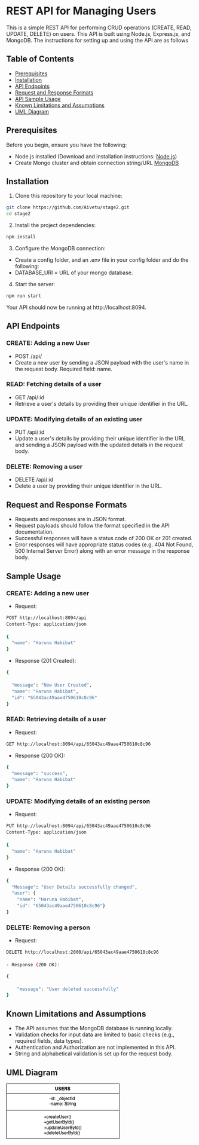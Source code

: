 # REST API for Managing Users
This is a simple REST API for performing CRUD operations (CREATE, READ, UPDATE, DELETE) on users. This API is built using Node.js, Express.js, and MongoDB. The instructions for setting up and using the API are as follows

## Table of Contents
- [Prerequisites](#prerequisites)
- [Installation](#installation)
- [API Endpoints](#api_endpoints)
- [Request and Response Formats](#response_formats)
- [ API Sample Usage](#sample_usage)
- [Known Limitations and Assumptions](#known_limitations)
- [UML Diagram](#uml_diagram)

## Prerequisites
Before you begin, ensure you have the following:

- Node.js installed (Download and installation instructions: [Node.js](https://nodejs.org))
- Create Mongo cluster and obtain connection string/URL [MongoDB](https://www.mongodb.com/docs/atlas/getting-started/)

## Installation
1. Clone this repository to your local machine:

```bash
git clone https://github.com/Aivetu/stage2.git
cd stage2
```
2. Install the project dependencies:
```bash
npm install
```

3. Configure the MongoDB connection:

- Create a config folder, and an .env file in your config folder and do the following:
- DATABASE_URI = URL of your mongo database.


4. Start the server:

```bash
npm run start
```
Your API should now be running at http://localhost:8094.

## API Endpoints

### CREATE: Adding a new User
- POST /api/
- Create a new user by sending a JSON payload with the user's name in the request body. Required field: name.

### READ: Fetching details of a user
- GET /api/:id
- Retrieve a user's details by providing their unique identifier in the URL.

### UPDATE: Modifying details of an existing user
- PUT /api/:id
- Update a user's details by providing their unique identifier in the URL and sending a JSON payload with the updated details in the request body.

### DELETE: Removing a user
- DELETE /api/:id
- Delete a user by providing their unique identifier in the URL.

## Request and Response Formats

- Requests and responses are in JSON format.
- Request payloads should follow the format specified in the API documentation.
- Successful responses will have a status code of 200 OK or 201 created.
- Error responses will have appropriate status codes (e.g. 404 Not Found, 500 Internal Server Error) along with an error message in the response body.

## Sample Usage

### CREATE: Adding a new user
- Request:

```bash
POST http://localhost:8094/api
Content-Type: application/json

{
  "name": "Haruna Habibat"
}
```
- Response (201 Created):

```bash
{

  "message": "New User Created",
  "name": "Haruna Habibat",
  "id": "65043ac49aae4750610c8c96"
}
```

### READ: Retrieving details of a user

- Request:
```bash
GET http://localhost:8094/api/65043ac49aae4750610c8c96
```

- Response (200 OK):

```bash
{
  "message": "success",
  "name": "Haruna Habibat"
}
```

### UPDATE: Modifying details of an existing person

- Request:
```bash
PUT http://localhost:8094/api/65043ac49aae4750610c8c96
Content-Type: application/json

{
  "name": "Haruna Habibat"
}
```

- Response (200 OK):

```bash
{
  "Message": "User Details successfully changed",
  "user": {
    "name": "Haruna Habibat",
    "id": "65043ac49aae4750610c8c96"}
}
```

### DELETE: Removing a person

- Request:

```bash
DELETE http://localhost:2000/api/65043ac49aae4750610c8c96

- Response (200 OK):

```
```bash
{
    
    "message": "User deleted successfully"
}
```

## Known Limitations and Assumptions


- The API assumes that the MongoDB database is running locally.
- Validation checks for input data are limited to basic checks (e.g., required fields, data types).
- Authentication and Authorization are not implemented in this API.
- String and alphabetical validation is set up for the request body.


## UML Diagram
![UML Diagram](./src/public/umlStage2.png)